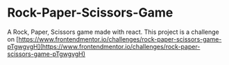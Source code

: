 # Rock-Paper-Scissors-Game
A Rock, Paper, Scissors game made with react. This project is a challenge on [https://www.frontendmentor.io/challenges/rock-paper-scissors-game-pTgwgvgH](https://www.frontendmentor.io/challenges/rock-paper-scissors-game-pTgwgvgH)

